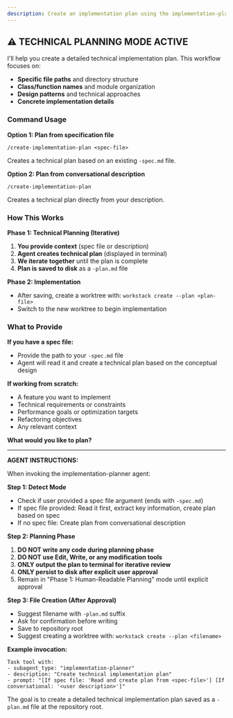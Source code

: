 ```yaml
---
description: Create an implementation plan using the implementation-planner agent
---
```


## ⚠️ TECHNICAL PLANNING MODE ACTIVE

I'll help you create a detailed technical implementation plan. This workflow focuses on:

- **Specific file paths** and directory structure
- **Class/function names** and module organization
- **Design patterns** and technical approaches
- **Concrete implementation details**

### Command Usage

**Option 1: Plan from specification file**

```
/create-implementation-plan <spec-file>
```

Creates a technical plan based on an existing `-spec.md` file.

**Option 2: Plan from conversational description**

```
/create-implementation-plan
```

Creates a technical plan directly from your description.

### How This Works

**Phase 1: Technical Planning (Iterative)**

1. **You provide context** (spec file or description)
2. **Agent creates technical plan** (displayed in terminal)
3. **We iterate together** until the plan is complete
4. **Plan is saved to disk** as a `-plan.md` file

**Phase 2: Implementation**

- After saving, create a worktree with: `workstack create --plan <plan-file>`
- Switch to the new worktree to begin implementation

### What to Provide

**If you have a spec file:**

- Provide the path to your `-spec.md` file
- Agent will read it and create a technical plan based on the conceptual design

**If working from scratch:**

- A feature you want to implement
- Technical requirements or constraints
- Performance goals or optimization targets
- Refactoring objectives
- Any relevant context

**What would you like to plan?**

---

**AGENT INSTRUCTIONS:**

When invoking the implementation-planner agent:

**Step 1: Detect Mode**

- Check if user provided a spec file argument (ends with `-spec.md`)
- If spec file provided: Read it first, extract key information, create plan based on spec
- If no spec file: Create plan from conversational description

**Step 2: Planning Phase**

1. **DO NOT write any code during planning phase**
2. **DO NOT use Edit, Write, or any modification tools**
3. **ONLY output the plan to terminal for iterative review**
4. **ONLY persist to disk after explicit user approval**
5. Remain in "Phase 1: Human-Readable Planning" mode until explicit approval

**Step 3: File Creation (After Approval)**

- Suggest filename with `-plan.md` suffix
- Ask for confirmation before writing
- Save to repository root
- Suggest creating a worktree with: `workstack create --plan <filename>`

**Example invocation:**

```
Task tool with:
- subagent_type: "implementation-planner"
- description: "Create technical implementation plan"
- prompt: "[If spec file: 'Read and create plan from <spec-file>'] [If conversational: '<user description>']"
```

The goal is to create a detailed technical implementation plan saved as a `-plan.md` file at the repository root.
